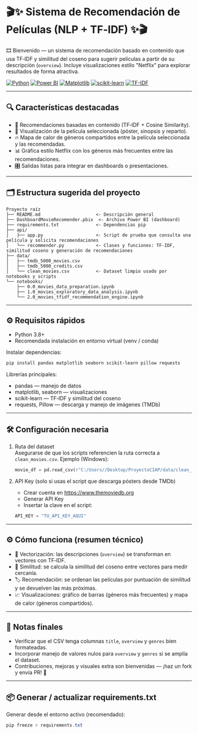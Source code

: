 # 🎬✨ Sistema de Recomendación de Películas (NLP + TF‑IDF) ✨🎬

🎞️ Bienvenido — un sistema de recomendación basado en contenido que usa TF‑IDF y similitud del coseno para sugerir películas a partir de su descripción (`overview`). Incluye visualizaciones estilo "Netflix" para explorar resultados de forma atractiva.



[![Python](https://img.shields.io/badge/python-3.8%2B-blue?logo=python&logoColor=white)](https://www.python.org) [![Power BI](https://img.shields.io/badge/Power%20BI-Desktop-yellow?logo=power-bi&logoColor=white)](https://powerbi.microsoft.com) [![Matplotlib](https://img.shields.io/badge/matplotlib-3.x-282C34?logo=matplotlib&logoColor=white)](https://matplotlib.org) [![scikit-learn](https://img.shields.io/badge/scikit--learn-1.0-green?logo=scikit-learn&logoColor=white)](https://scikit-learn.org) [![TF-IDF](https://img.shields.io/badge/TF--IDF-NLP-blue)](#)



---

## 🔍 Características destacadas
- 🎯 Recomendaciones basadas en contenido (TF‑IDF + Cosine Similarity).  
- 🎥 Visualización de la película seleccionada (póster, sinopsis y reparto).  
- 🔥 Mapa de calor de géneros compartidos entre la película seleccionada y las recomendadas.  
- 📊 Gráfica estilo Netflix con los géneros más frecuentes entre las recomendaciones.  
- 🎛️ Salidas listas para integrar en dashboards o presentaciones.

---

## 🗂️ Estructura sugerida del proyecto
```text
Proyecto raíz
├── README.md                     <- Descripción general
├── DashboardMovieRecomender.pbix  <- Archivo Power BI (dashboard)
├── requirements.txt              <- Dependencias pip
├── api/
│   ├── app.py                    <- Script de prueba que consulta una película y solicita recomendaciones
│   └── recommender.py            <- Clases y funciones: TF‑IDF, similitud coseno y generación de recomendaciones
├── data/
│   ├── tmdb_5000_movies.csv
│   ├── tmdb_5000_credits.csv
│   └── clean_movies.csv          <- Dataset limpio usado por notebooks y scripts
└── notebooks/
    ├── 0.0_movies_data_preparation.ipynb
    ├── 1.0_movies_exploratory_data_analysis.ipynb
    └── 2.0_movies_tfidf_recommendation_engine.ipynb
```

---

## ⚙️ Requisitos rápidos
- Python 3.8+  
- Recomendada instalación en entorno virtual (venv / conda)

Instalar dependencias:
```bash
pip install pandas matplotlib seaborn scikit-learn pillow requests
```

Librerías principales:
- pandas — manejo de datos  
- matplotlib, seaborn — visualizaciones  
- scikit-learn — TF‑IDF y similitud del coseno  
- requests, Pillow — descarga y manejo de imágenes (TMDb)

---

## 🛠️ Configuración necesaria

1) Ruta del dataset  
   Asegurarse de que los scripts referencien la ruta correcta a `clean_movies.csv`. Ejemplo (Windows):
   ```python
   movie_df = pd.read_csv(r"C:/Users//Desktop/ProyectoCIAP/data/clean_movies.csv")
   ```

2) API Key (solo si usas el script que descarga pósters desde TMDb)  
   - Crear cuenta en https://www.themoviedb.org  
   - Generar API Key  
   - Insertar la clave en el script:
   ```python
   API_KEY = "TU_API_KEY_AQUI"
   ```

---

## ⚙️ Cómo funciona (resumen técnico)
- 🧮 Vectorización: las descripciones (`overview`) se transforman en vectores con TF‑IDF.  
- 📐 Similitud: se calcula la similitud del coseno entre vectores para medir cercanía.  
- 🏷️ Recomendación: se ordenan las películas por puntuación de similitud y se devuelven las más próximas.  
- 📈 Visualizaciones: gráfico de barras (géneros más frecuentes) y mapa de calor (géneros compartidos).

---

## 📝 Notas finales
- Verificar que el CSV tenga columnas `title`, `overview` y `genres` bien formateadas.  
- Incorporar manejo de valores nulos para `overview` y `genres` si se amplía el dataset.  
- Contribuciones, mejoras y visuales extra son bienvenidas — ¡haz un fork y envía PR! 🍿

---

## 📦 Generar / actualizar requirements.txt

Generar desde el entorno activo (recomendado):
```powershell
pip freeze > requirements.txt
```

